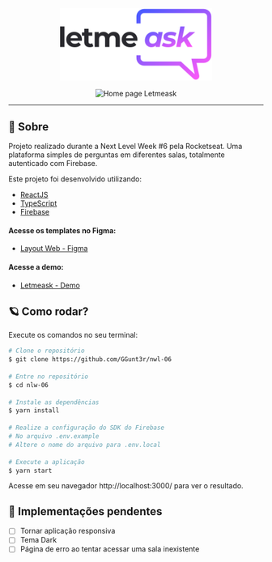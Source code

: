 <p align="center">
   <img src="./src/assets/images/logo.svg" alt="letmeask" width="300"/>
</p>

<p align="center">
   <img src="https://user-images.githubusercontent.com/55769021/123392672-b6d06c80-d573-11eb-9851-12faf2b1fcfb.png" alt="Home page Letmeask"/>
</p>

---

## 📝 Sobre

Projeto realizado durante a Next Level Week #6 pela Rocketseat. Uma plataforma simples de perguntas em diferentes salas, totalmente autenticado com Firebase.

Este projeto foi desenvolvido utilizando:
- [ReactJS](https://reactjs.org/)
- [TypeScript](https://www.typescriptlang.org/)
- [Firebase](https://firebase.google.com/?hl=pt)

#### Acesse os templates no Figma:

- [Layout Web - Figma](https://www.figma.com/file/kZga9S84GcBrFNYJ9rDNGV/Letmeask)

#### Acesse a demo:

- [Letmeask - Demo](https://letmeask-nlw-e6d06.web.app)

## 🪐 Como rodar?

Execute os comandos no seu terminal:

```bash
# Clone o repositório
$ git clone https://github.com/GGunt3r/nwl-06

# Entre no repositório
$ cd nlw-06

# Instale as dependências
$ yarn install

# Realize a configuração do SDK do Firebase
# No arquivo .env.example
# Altere o nome do arquivo para .env.local

# Execute a aplicação
$ yarn start
```

Acesse em seu navegador http://localhost:3000/ para ver o resultado.
</p>

## 🔨 Implementações pendentes
- [ ] Tornar aplicação responsiva
- [ ] Tema Dark
- [ ] Página de erro ao tentar acessar uma sala inexistente
